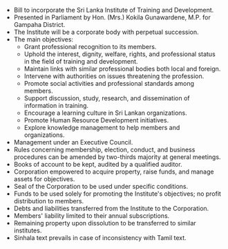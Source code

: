 - Bill to incorporate the Sri Lanka Institute of Training and Development.
- Presented in Parliament by Hon. (Mrs.) Kokila Gunawardene, M.P. for Gampaha District.
- The Institute will be a corporate body with perpetual succession.
- The main objectives:
    - Grant professional recognition to its members.
    - Uphold the interest, dignity, welfare, rights, and professional status in the field of training and development.
    - Maintain links with similar professional bodies both local and foreign.
    - Intervene with authorities on issues threatening the profession.
    - Promote social activities and professional standards among members.
    - Support discussion, study, research, and dissemination of information in training.
    - Encourage a learning culture in Sri Lankan organizations.
    - Promote Human Resource Development initiatives.
    - Explore knowledge management to help members and organizations.
- Management under an Executive Council.
- Rules concerning membership, election, conduct, and business procedures can be amended by two-thirds majority at general meetings.
- Books of account to be kept, audited by a qualified auditor.
- Corporation empowered to acquire property, raise funds, and manage assets for objectives.
- Seal of the Corporation to be used under specific conditions.
- Funds to be used solely for promoting the Institute's objectives; no profit distribution to members.
- Debts and liabilities transferred from the Institute to the Corporation.
- Members' liability limited to their annual subscriptions.
- Remaining property upon dissolution to be transferred to similar institutes.
- Sinhala text prevails in case of inconsistency with Tamil text.